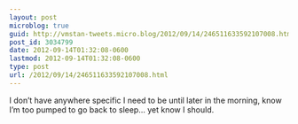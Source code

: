 ```yaml
---
layout: post
microblog: true
guid: http://vmstan-tweets.micro.blog/2012/09/14/246511633592107008.html
post_id: 3034799
date: 2012-09-14T01:32:08-0600
lastmod: 2012-09-14T01:32:08-0600
type: post
url: /2012/09/14/246511633592107008.html
---
```

I don’t have anywhere specific I need to be until later in the morning, know I’m too pumped to go back to sleep… yet know I should.
